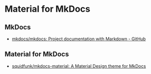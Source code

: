 # Material for MkDocs



## MkDocs

- [mkdocs/mkdocs: Project documentation with Markdown - GitHub]



## Material for MkDocs

- [squidfunk/mkdocs-material: A Material Design theme for MkDocs]



<!-- Internal References -->
<!-- External References -->
[mkdocs/mkdocs: Project documentation with Markdown - GitHub]: https://github.com/mkdocs/mkdocs/
[squidfunk/mkdocs-material: A Material Design theme for MkDocs]: https://github.com/squidfunk/mkdocs-material
